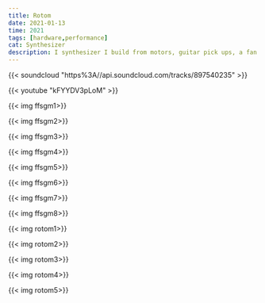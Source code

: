 ```yaml
---
title: Rotom
date: 2021-01-13
time: 2021
tags: [hardware,performance]
cat: Synthesizer
description: I synthesizer I build from motors, guitar pick ups, a fan control and an ice crusher for a performance at the Festival für Selbstgebaute Musik
---
```

{{< soundcloud "https%3A//api.soundcloud.com/tracks/897540235" >}}

{{< youtube "kFYYDV3pLoM" >}}

{{< img ffsgm1>}}

{{< img ffsgm2>}}

{{< img ffsgm3>}}

{{< img ffsgm4>}}

{{< img ffsgm5>}}

{{< img ffsgm6>}}

{{< img ffsgm7>}}

{{< img ffsgm8>}}

{{< img rotom1>}}

{{< img rotom2>}}

{{< img rotom3>}}

{{< img rotom4>}}

{{< img rotom5>}}
